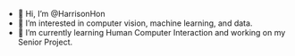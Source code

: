 - 👋 Hi, I’m @HarrisonHon
- 👀 I’m interested in computer vision, machine learning, and data.
- 🌱 I’m currently learning Human Computer Interaction and working on my Senior Project.

<!---
HarrisonHon/HarrisonHon is a ✨ special ✨ repository because its `README.md` (this file) appears on your GitHub profile.
You can click the Preview link to take a look at your changes.
--->
